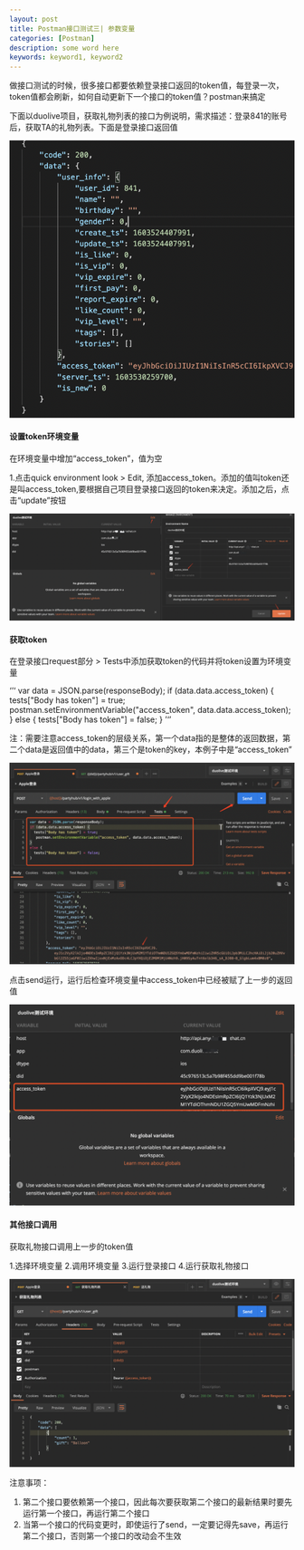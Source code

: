 ```yaml
---
layout: post
title: Postman接口测试三| 参数变量
categories: [Postman]
description: some word here
keywords: keyword1, keyword2
---
```


做接口测试的时候，很多接口都要依赖登录接口返回的token值，每登录一次，token值都会刷新，如何自动更新下一个接口的token值？postman来搞定

下面以duolive项目，获取礼物列表的接口为例说明，需求描述：登录841的账号后，获取TA的礼物列表。下面是登录接口返回值

  ![](/images/2020-10-25-1.png)

####  设置token环境变量

在环境变量中增加“access_token”，值为空

1.点击quick environment look > Edit, 添加access_token。添加的值叫token还是叫access_token,要根据自己项目登录接口返回的token来决定。添加之后，点击“update”按钮  

  ![](/images/2020-10-25-2.png)

#### 获取token

在登录接口request部分 > Tests中添加获取token的代码并将token设置为环境变量

‘’‘
var data = JSON.parse(responseBody);
if (data.data.access_token) {
tests["Body has token"] = true;
postman.setEnvironmentVariable("access_token", data.data.access_token);
}
else {
tests["Body has token"] = false;
}
’‘’

注：需要注意access_token的层级关系，第一个data指的是整体的返回数据，第二个data是返回值中的data，第三个是token的key，本例子中是“access_token”

  ![](/images/2020-10-25-3.png)


点击send运行，运行后检查环境变量中access_token中已经被赋了上一步的返回值

  ![](/images/2020-10-25-4.png)

#### 其他接口调用

获取礼物接口调用上一步的token值

1.选择环境变量
2.调用环境变量
3.运行登录接口
4.运行获取礼物接口

  ![](/images/2020-10-25-5.png)


注意事项：

1. 第二个接口要依赖第一个接口，因此每次要获取第二个接口的最新结果时要先运行第一个接口，再运行第二个接口
2. 当第一个接口的代码变更时，即使运行了send，一定要记得先save，再运行第二个接口，否则第一个接口的改动会不生效